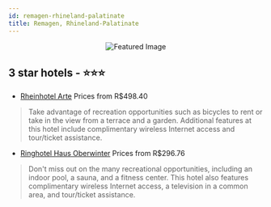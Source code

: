 ```yaml
---
id: remagen-rhineland-palatinate
title: Remagen, Rhineland-Palatinate
---
```


<center><img src="https://i.travelapi.com/hotels/5000000/4620000/4611700/4611680/48f1e7e6_z.jpg" alt="Featured Image" /></center>


##  3 star hotels - ⭐️⭐️⭐️

-    [Rheinhotel Arte](https://us.hurb.com/hotels/remagen/rheinhotel-arte-JNP-JP137778?cmp=18055) Prices from R$498.40
   > Take advantage of recreation opportunities such as bicycles to rent or take in the view from a terrace and a garden. Additional features at this hotel include complimentary wireless Internet access and tour/ticket assistance.
-    [Ringhotel Haus Oberwinter](https://us.hurb.com/hotels/remagen/ringhotel-haus-oberwinter-JNP-JP810053?cmp=18055) Prices from R$296.76
   > Don't miss out on the many recreational opportunities, including an indoor pool, a sauna, and a fitness center. This hotel also features complimentary wireless Internet access, a television in a common area, and tour/ticket assistance.
